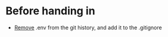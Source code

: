 # Before handing in

- [Remove](https://stackoverflow.com/a/52643437/13279557) .env from the git history, and add it to the .gitignore
